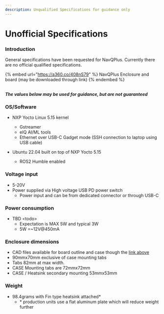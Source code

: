 ```yaml
---
description: Unqualified Specifications for guidance only
---
```


# Unofficial Specifications

### Introduction

General specifications have been requested for NavQPlus. Currently there are no official qualified specifications.&#x20;

{% embed url="https://a360.co/408nS79" %}
NavQPlus Enclosure and board (may be downloaded through link)
{% endembed %}

\
_**The values below may be used for guidance, but are not guaranteed**_

### OS/Software

* NXP Yocto Linux 5.15 kernel
  * Gstreamer
  * eIQ AI/ML tools
  * Ethernet over USB-C Gadget mode (SSH connection to laptop using USB cable)
*   Ubuntu 22.04 built on top of NXP Yocto 5.15

    * ROS2 Humble enabled



### Voltage input&#x20;

* 5-20V&#x20;
* Power supplied via High voltage USB PD power switch&#x20;
  * Power input and can be from dedicated connector or through USB-C

### Power consumption

* TBD \<todo>
  * Expectation is MAX 5W and typical 3W
  * 5W =\~12V@450mA

### Enclosure dimensions

* CAD files available for board outline and case though the [link above](https://a360.co/408nS79)
* 90mmx70mm exclusive of case mounting tabs
* Tabs 82mm at max width.
* CASE Mounting tabs are 72mmx72mm
* CASE / Heatsink secondary mounting 53mmx53mm&#x20;

### Weight

* 98.4grams with Fin type heatsink attached\*
  * \* production units use a flat aluminum plate which will reduce weight further

